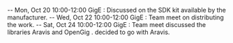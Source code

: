 -- Mon, Oct 20 10:00-12:00 GigE : Discussed on the SDK kit available by the manufacturer.
-- Wed, Oct 22 10:00-12:00 GigE : Team meet on distributing the work.
-- Sat, Oct 24 10:00-12:00 GigE : Team meet discussed the libraries Aravis and
OpenGig . decided to go with Aravis.

